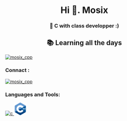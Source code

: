 <h1 align="center">Hi 👋. Mosix</h1>
<h3 align="center">🔭 C with class developper :)</h3>
<h2 align="center">📚 Learning all the days</h2>

<p align="left"> <a href="https://twitter.com/mosix_cpp" target="blank"><img src="https://img.shields.io/twitter/follow/mosix_cpp?logo=twitter&style=for-the-badge" alt="mosix_cpp" /></a> </p>

<h3 align="left">Connact :</h3>
<p align="left">
<a href="https://twitter.com/mosix_cpp" target="blank"><img align="center" src="https://raw.githubusercontent.com/rahuldkjain/github-profile-readme-generator/master/src/images/icons/Social/twitter.svg" alt="mosix_cpp" height="30" width="40" /></a>
</p>

<h3 align="left">Languages and Tools:</h3>
<p align="left"> <a href="https://www.cprogramming.com/" target="_blank" rel="noreferrer"> <img src="" alt="c" width="40" height="40"/> </a> <a href="https://www.w3schools.com/cpp/" target="_blank" rel="noreferrer"> <img src="https://raw.githubusercontent.com/devicons/devicon/master/icons/cplusplus/cplusplus-original.svg" alt="cplusplus" width="40" height="40"/> </a> </p>
